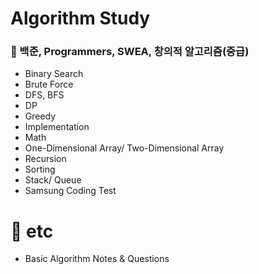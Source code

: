# Algorithm Study
### :pencil: 백준, Programmers, SWEA, 창의적 알고리즘(중급)
- Binary Search
- Brute Force
- DFS, BFS
- DP
- Greedy
- Implementation
- Math
- One-Dimensional Array/ Two-Dimensional Array
- Recursion
- Sorting
- Stack/ Queue
- Samsung Coding Test

# :pencil: etc
- Basic Algorithm Notes & Questions
